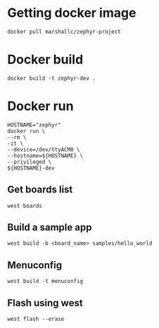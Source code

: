 # Getting docker image
```
docker pull marshallc/zephyr-project
```

# Docker build
```
docker build -t zephyr-dev .
```

# Docker run
```
HOSTNAME="zephyr"
docker run \
--rm \
-it \
--device=/dev/ttyACM0 \
--hostname=${HOSTNAME} \
--privileged \
${HOSTNAME}-dev
```

## Get boards list
```
west boards
```

## Build a sample app
```
west build -b <board_name> samples/hello_world
```

## Menuconfig
```
west build -t menuconfig
```

## Flash using west
```
west flash --erase
```
